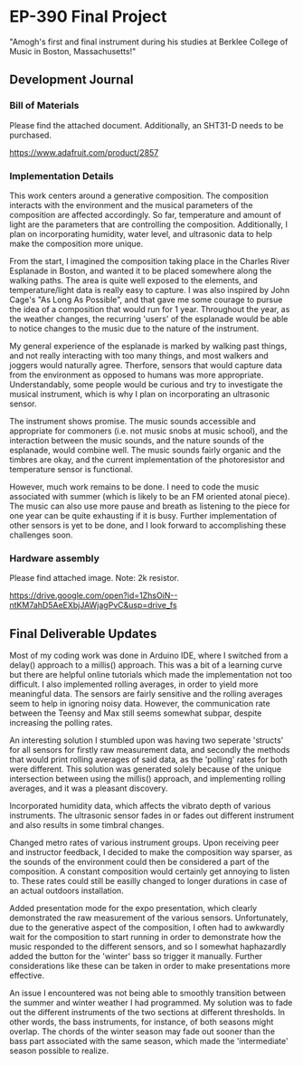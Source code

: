 # EP-390 Final Project
 "Amogh's first and final instrument during his studies at Berklee College of Music in Boston, Massachusetts!"


## Development Journal

### Bill of Materials
Please find the attached document. Additionally, an SHT31-D needs to be purchased.

https://www.adafruit.com/product/2857
 
### Implementation Details

This work centers around a generative composition. The composition interacts with the environment and the musical parameters of the composition are affected accordingly. So far, temperature and amount of light are the parameters that are controlling the composition. Additionally, I plan on incorporating humidity, water level, and ultrasonic data to help make the composition more unique.

From the start, I imagined the composition taking place in the Charles River Esplanade in Boston, and wanted it to be placed somewhere along the walking paths. The area is quite well exposed to the elements, and temperature/light data is really easy to capture. I was also inspired by John Cage's "As Long As Possible", and that gave me some courage to pursue the idea of a composition that would run for 1 year. Throughout the year, as the weather changes, the recurring 'users' of the esplanade would be able to notice changes to the music due to the nature of the instrument.

My general experience of the esplanade is marked by walking past things, and not really interacting with too many things, and most walkers and joggers would naturally agree. Therfore, sensors that would capture data from the environment as opposed to humans was more appropriate. Understandably, some people would be curious and try to investigate the musical instrument, which is why I plan on incorporating an ultrasonic sensor.

The instrument shows promise. The music sounds accessible and appropriate for commoners (i.e. not music snobs at music school), and the interaction between the music sounds, and the nature sounds of the esplanade, would combine well. The music sounds fairly organic and the timbres are okay, and the current implementation of the photoresistor and temperature sensor is functional.

However, much work remains to be done. I need to code the music associated with summer (which is likely to be an FM oriented atonal piece). The music can also use more pause and breath as listening to the piece for one year can be quite exhausting if it is busy. Further implementation of other sensors is yet to be done, and I look forward to accomplishing these challenges soon.

### Hardware assembly
Please find attached image. Note: 2k resistor.

https://drive.google.com/open?id=1ZhsOiN--ntKM7ahD5AeEXbjJAWjagPvC&usp=drive_fs

## Final Deliverable Updates

Most of my coding work was done in Arduino IDE, where I switched from a delay() approach to a millis() approach. This was a bit of a learning curve but there are helpful online tutorials which made the implementation not too difficult. I also implemented rolling averages, in order to yield more meaningful data. The sensors are fairly sensitive and the rolling averages seem to help in ignoring noisy data. However, the communication rate between the Teensy and Max still seems somewhat subpar, despite increasing the polling rates.

 An interesting solution I stumbled upon was having two seperate 'structs' for all sensors for firstly raw measurement data, and secondly the methods that would print rolling averages of said data, as the 'polling' rates for both were different. This solution was generated solely because of the unique intersection between using the millis() approach, and implementing rolling averages, and it was a pleasant discovery.

Incorporated humidity data, which affects the vibrato depth of various instruments. The ultrasonic sensor fades in or fades out different instrument and also results in some timbral changes.

Changed metro rates of various instrument groups. Upon receiving peer and instructor feedback, I decided to make the composition way sparser, as the sounds of the environment could then be considered a part of the composition. A constant composition would certainly get annoying to listen to. These rates could still be easilly changed to longer durations in case of an actual outdoors installation.

Added presentation mode for the expo presentation, which clearly demonstrated the raw measurement of the various sensors. Unfortunately, due to the generative aspect of the composition, I often had to awkwardly wait for the composition to start running in order to demonstrate how the music responded to the different sensors, and so I somewhat haphazardly added the button for the 'winter' bass so trigger it manually. Further considerations like these can be taken in order to make presentations more effective. 

An issue I encountered was not being able to smoothly transition between the summer and winter weather I had programmed. My solution was to fade out the different instruments of the two sections at different thresholds. In other words, the bass instruments, for instance, of both seasons might overlap. The chords of the winter season may fade out sooner than the bass part associated with the same season, which made the 'intermediate' season possible to realize.

